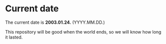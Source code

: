 # Current date

The current date is **2003.01.24.** (YYYY.MM.DD.)

This repository will be good when the world ends, so we will know how long it lasted.